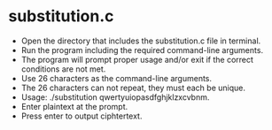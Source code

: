 # substitution.c

* Open the directory that includes the substitution.c file in terminal.
* Run the program including the required command-line arguments.
* The program will prompt proper usage and/or exit if the correct conditions are not met. 
* Use 26 characters as the command-line arguments.
* The 26 characters can not repeat, they must each be unique.
* Usage: ./substitution qwertyuiopasdfghjklzxcvbnm.
* Enter plaintext at the prompt.
* Press enter to output ciphtertext.